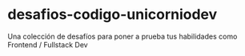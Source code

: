 # desafios-codigo-unicorniodev
Una colección de desafíos para poner a prueba tus habilidades como Frontend / Fullstack Dev
